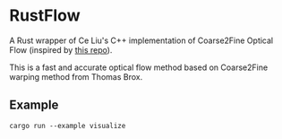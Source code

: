 # RustFlow

A Rust wrapper of Ce Liu's C++ implementation of Coarse2Fine Optical Flow (inspired by [this repo](https://github.com/pathak22/pyflow)).

This is a fast and accurate optical flow method based on Coarse2Fine warping method from Thomas Brox.


## Example

```
cargo run --example visualize 
```

